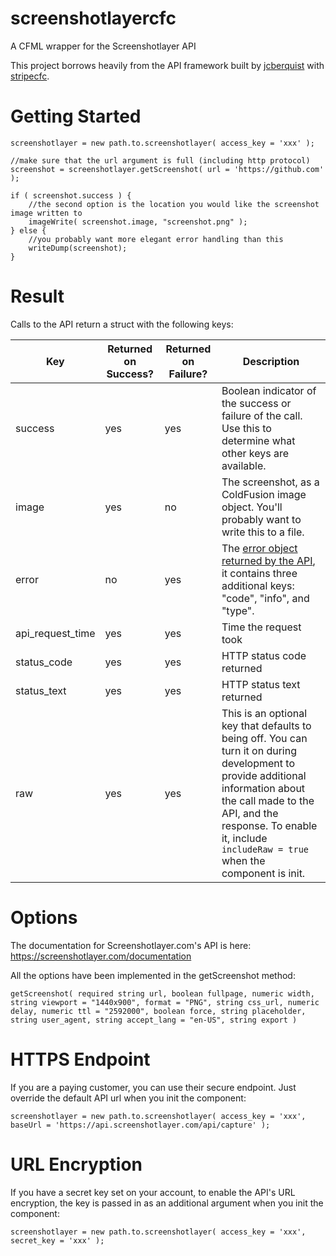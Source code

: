 # screenshotlayercfc
A CFML wrapper for the Screenshotlayer API

This project borrows heavily from the API framework built by [jcberquist](https://github.com/jcberquist) with [stripecfc](https://github.com/jcberquist/stripecfc).

# Getting Started

	screenshotlayer = new path.to.screenshotlayer( access_key = 'xxx' );
	
	//make sure that the url argument is full (including http protocol)
	screenshot = screenshotlayer.getScreenshot( url = 'https://github.com' );
	
	if ( screenshot.success ) {
		//the second option is the location you would like the screenshot image written to
		imageWrite( screenshot.image, "screenshot.png" );
	} else {
		//you probably want more elegant error handling than this
		writeDump(screenshot);
	}

# Result

Calls to the API return a struct with the following keys:

| Key |  Returned on Success? | Returned on Failure? | Description |
|---|---|---|---|
| success | yes | yes | Boolean indicator of the success or failure of the call. Use this to determine what other keys are available. |
| image | yes | no | The screenshot, as a ColdFusion image object. You'll probably want to write this to a file. |
| error | no | yes | The [error object returned by the API](https://screenshotlayer.com/documentation#error_codes), it contains three additional keys: "code", "info", and "type".   |
| api_request_time | yes | yes | Time the request took |
| status_code | yes | yes | HTTP status code returned |
| status_text | yes | yes | HTTP status text returned |
| raw | yes | yes | This is an optional key that defaults to being off. You can turn it on during development to provide additional information about the call made to the API, and the response. To enable it, include `includeRaw = true` when the component is init. |
	
# Options

The documentation for Screenshotlayer.com's API is here: https://screenshotlayer.com/documentation

All the options have been implemented in the getScreenshot method: 

	getScreenshot( required string url, boolean fullpage, numeric width, string viewport = "1440x900", format = "PNG", string css_url, numeric delay, numeric ttl = "2592000", boolean force, string placeholder, string user_agent, string accept_lang = "en-US", string export )

# HTTPS Endpoint

If you are a paying customer, you can use their secure endpoint. Just override the default API url when you init the component:
	
	screenshotlayer = new path.to.screenshotlayer( access_key = 'xxx', baseUrl = 'https://api.screenshotlayer.com/api/capture' );
	
# URL Encryption

If you have a secret key set on your account, to enable the API's URL encryption, the key is passed in as an additional argument when you init the component:

	screenshotlayer = new path.to.screenshotlayer( access_key = 'xxx', secret_key = 'xxx' );
